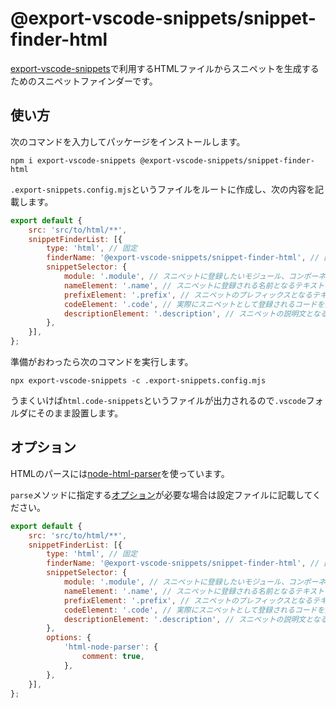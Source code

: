 # @export-vscode-snippets/snippet-finder-html

[export-vscode-snippets](https://github.com/tkskto/export-vscode-snippets/)で利用するHTMLファイルからスニペットを生成するためのスニペットファインダーです。

## 使い方

次のコマンドを入力してパッケージをインストールします。

```
npm i export-vscode-snippets @export-vscode-snippets/snippet-finder-html
```

`.export-snippets.config.mjs`というファイルをルートに作成し、次の内容を記載します。

```javascript
export default {
    src: 'src/to/html/**',
    snippetFinderList: [{
        type: 'html', // 固定
        finderName: '@export-vscode-snippets/snippet-finder-html', // 固定
        snippetSelector: {
            module: '.module', // スニペットに登録したいモジュール、コンポーネントのセレクターを指定します。
            nameElement: '.name', // スニペットに登録される名前となるテキストコンテンツを持つ要素のセレクターを指定します。 
            prefixElement: '.prefix', // スニペットのプレフィックスとなるテキストコンテンツを持つ要素のセレクターを指定します。 
            codeElement: '.code', // 実際にスニペットとして登録されるコードを持つ要素のセレクターを指定します
            descriptionElement: '.description', // スニペットの説明文となるテキストコンテンツを持つ要素のセレクターを指定します
        },
    }],
};
```

準備がおわったら次のコマンドを実行します。

```
npx export-vscode-snippets -c .export-snippets.config.mjs
```

うまくいけば`html.code-snippets`というファイルが出力されるので`.vscode`フォルダにそのまま設置します。

## オプション

HTMLのパースには[node-html-parser](https://www.npmjs.com/package/node-html-parser)を使っています。

`parse`メソッドに指定する[オプション](https://github.com/taoqf/node-html-parser#parsedata-options)が必要な場合は設定ファイルに記載してください。

```javascript
export default {
    src: 'src/to/html/**',
    snippetFinderList: [{
        type: 'html', // 固定
        finderName: '@export-vscode-snippets/snippet-finder-html', // 固定
        snippetSelector: {
            module: '.module', // スニペットに登録したいモジュール、コンポーネントのセレクターを指定します。
            nameElement: '.name', // スニペットに登録される名前となるテキストコンテンツを持つ要素のセレクターを指定します。 
            prefixElement: '.prefix', // スニペットのプレフィックスとなるテキストコンテンツを持つ要素のセレクターを指定します。 
            codeElement: '.code', // 実際にスニペットとして登録されるコードを持つ要素のセレクターを指定します
            descriptionElement: '.description', // スニペットの説明文となるテキストコンテンツを持つ要素のセレクターを指定します
        },
        options: {
            'html-node-parser': {
                comment: true,
            },
        },
    }],
};
```
